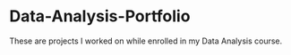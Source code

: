 # Data-Analysis-Portfolio
These are projects I worked on while enrolled in my Data Analysis course.
